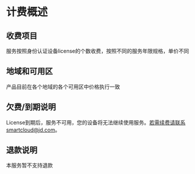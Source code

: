 # 计费概述
## 收费项目

服务按照身份认证设备license的个数收费，按照不同的服务年限规格，单价不同

## 地域和可用区

产品目前在各个地域的各个可用区中价格执行一致

## 欠费/到期说明

License到期后，服务不可用，您的设备将无法继续使用服务。若需续费请联系smartcloud@jd.com。

## 退款说明

本服务暂不支持退款
